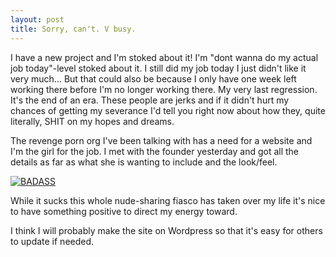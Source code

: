 ```yaml
---
layout: post
title: Sorry, can't. V busy. 
---
```



I have a new project and I'm stoked about it! I'm "dont wanna do my actual job today"-level stoked about it. I still did my job today I just didn't like it very much... But that could also be because I only have one week left working there before I'm no longer working there. My very last regression. It's the end of an era. These people are jerks and if it didn't hurt my chances of getting my severance I'd tell you right now about how they, quite literally, SHIT on my hopes and dreams. 

The revenge porn org I've been talking with has a need for a website and I'm the girl for the job. I met with the founder yesterday and got all the details as far as what she is wanting to include and the look/feel. 


[![BADASS](https://github.com/kdawgy/kdawgy.github.io/blob/master/_posts/assets/BADASS2.jpg?raw=true)](https://www.instagram.com/p/BfG1xbFj1AM/?taken-by=thebadass_army)

While it sucks this whole nude-sharing fiasco has taken over my life it's nice to have something positive to direct my energy toward. 

I think I will probably make the site on Wordpress so that it's easy for others to update if needed. 
